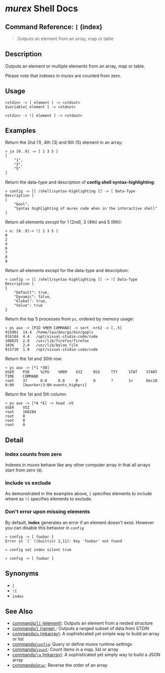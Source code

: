 # _murex_ Shell Docs

## Command Reference: `[` (index)

> Outputs an element from an array, map or table

## Description

Outputs an element or multiple elements from an array, map or table.

Please note that indexes in _murex_ are counted from zero.

## Usage

    <stdin> -> [ element ] -> <stdout>
    $variable[ element ] -> <stdout>
    
    <stdin> -> ![ element ] -> <stdout>

## Examples

Return the 2nd (1), 4th (3) and 6th (5) element in an array:

    » ja [0..9] -> [ 1 3 5 ]
    [
        "1",
        "3",
        "5"
    ]
    
Return the data-type and description of **config shell syntax-highlighting**:

    » config -> [[ /shell/syntax-highlighting ]] -> [ Data-Type Description ]
    [
        "bool",
        "Syntax highlighting of murex code when in the interactive shell"
    ]
    
Return all elements _except_ for 1 (2nd), 3 (4th) and 5 (6th):

    » a: [0..9]-> ![ 1 3 5 ]
    0
    2
    4
    6
    7
    8
    9
    
Return all elements except for the data-type and description:

    » config -> [[ /shell/syntax-highlighting ]] -> ![ Data-Type Description ]
    {
        "Default": true,
        "Dynamic": false,
        "Global": true,
        "Value": true
    }
    
Return the top 5 processes from `ps`, ordered by memory usage:

    » ps aux -> [PID %MEM COMMAND] -> sort -nrk2 -> [..5]
    915961  14.4  /home/lau/dev/go/bin/gopls
    916184  4.4   /opt/visual-studio-code/code
    108025  2.9   /usr/lib/firefox/firefox
    1036    2.4   /usr/lib/baloo_file
    915710  1.9   /opt/visual-studio-code/code
    
Return the 1st and 30th row:

    » ps aux -> [*1 *30]
    USER    PID     %CPU    %MEM    VSZ     RSS     TTY     STAT    START   TIME    COMMAND
    root    37      0.0     0.0     0       0       ?       I<      Dec18   0:00    [kworker/3:0H-events_highpri]
    
Return the 1st and 5th column:

    » ps aux -> [*A *E] -> head -n5                                                                                                                                                                                                       
    USER    VSZ
    root    168284
    root    0
    root    0
    root    0

## Detail

### Index counts from zero

Indexes in _murex_ behave like any other computer array in that all arrays
start from zero (`0`).

### Include vs exclude

As demonstrated in the examples above, `[` specifies elements to include
where as `![` specifies elements to exclude.

### Don't error upon missing elements

By default, **index** generates an error if an element doesn't exist. However
you can disable this behavior in `config`

    » config -> [ foobar ]
    Error in `[` ((builtin) 2,11): Key 'foobar' not found
    
    » config set index silent true
    
    » config -> [ foobar ]

## Synonyms

* `[`
* `![`
* `index`


## See Also

* [commands/`[[` (element)](../commands/element.md):
  Outputs an element from a nested structure
* [commands/`[` (range) ](../commands/range.md):
  Outputs a ranged subset of data from STDIN
* [commands/`a` (mkarray)](../commands/a.md):
  A sophisticated yet simple way to build an array or list
* [commands/`config`](../commands/config.md):
  Query or define _murex_ runtime settings
* [commands/`count`](../commands/count.md):
  Count items in a map, list or array
* [commands/`ja` (mkarray)](../commands/ja.md):
  A sophisticated yet simply way to build a JSON array
* [commands/`mtac`](../commands/mtac.md):
  Reverse the order of an array